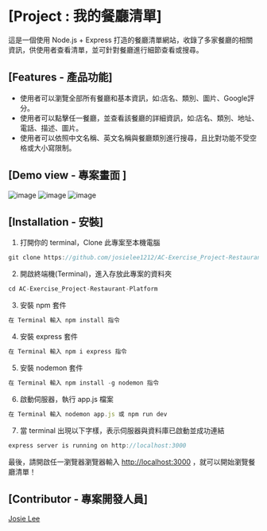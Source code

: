 # [Project : 我的餐廳清單]

這是一個使用 Node.js + Express 打造的餐廳清單網站，收錄了多家餐廳的相關資訊，供使用者查看清單，並可針對餐廳進行細節查看或搜尋。

## [Features - 產品功能]
- 使用者可以瀏覽全部所有餐廳和基本資訊，如:店名、類別、圖片、Google評分。
- 使用者可以點擊任一餐廳，並查看該餐廳的詳細資訊，如:店名、類別、地址、電話、描述、圖片。
- 使用者可以依照中文名稱、英文名稱與餐廳類別進行搜尋，且比對功能不受空格或大小寫限制。

## [Demo view - 專案畫面 ]
![image](https://github.com/josielee1212/AC-Exercise_Project-Restaurant-Platform/assets/145343254/09b06013-c8cd-46a5-897d-062d87fb4088)
![image](https://github.com/josielee1212/AC-Exercise_Project-Restaurant-Platform/assets/145343254/08e6ed5f-a5db-44d8-b0f7-744e7084444c)
![image](https://github.com/josielee1212/AC-Exercise_Project-Restaurant-Platform/assets/145343254/0183c5d6-c558-426d-8da0-89a26b7f6dba)

## [Installation - 安裝]

1. 打開你的 terminal，Clone 此專案至本機電腦

```jsx
git clone https://github.com/josielee1212/AC-Exercise_Project-Restaurant-Platform.git
```

2. 開啟終端機(Terminal)，進入存放此專案的資料夾

```jsx
cd AC-Exercise_Project-Restaurant-Platform
```

3. 安裝 npm 套件

```jsx
在 Terminal 輸入 npm install 指令
```

4. 安裝 express 套件

```jsx
在 Terminal 輸入 npm i express 指令
```

5. 安裝 nodemon 套件

```jsx
在 Terminal 輸入 npm install -g nodemon 指令
```

6. 啟動伺服器，執行 app.js 檔案

```jsx
在 Terminal 輸入 nodemon app.js 或 npm run dev
```

7. 當 terminal 出現以下字樣，表示伺服器與資料庫已啟動並成功連結
   
```jsx
express server is running on http://localhost:3000
```
最後，請開啟任一瀏覽器瀏覽器輸入 [http://localhost:3000](http://localhost:3000) ，就可以開始瀏覽餐廳清單！

## [Contributor - 專案開發人員]
[Josie Lee](https://github.com/josielee1212)
